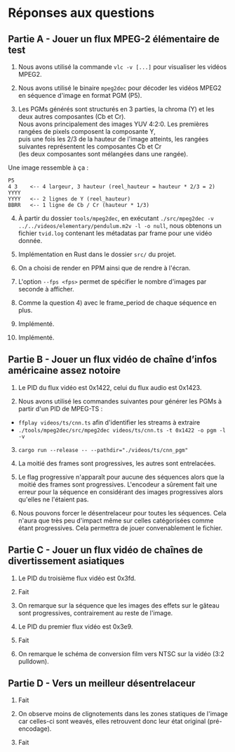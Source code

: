 # Réponses aux questions

## Partie A - Jouer un flux MPEG-2 élémentaire de test

1. Nous avons utilisé la commande `vlc -v [...]` pour visualiser les vidéos MPEG2.

2. Nous avons utilisé le binaire `mpeg2dec` pour décoder les vidéos MPEG2 en séquence d'image en format PGM (P5).

3. Les PGMs générés sont structurés en 3 parties, la chroma (Y) et les deux autres composantes (Cb et Cr). \
   Nous avons principalement des images YUV 4:2:0. Les premières rangées de pixels composent la composante Y, \
   puis une fois les 2/3 de la hauteur de l'image atteints, les rangées suivantes représentent les composantes Cb et Cr \
    (les deux composantes sont mélangées dans une rangée).

Une image ressemble à ça :

```text
P5
4 3    <-- 4 largeur, 3 hauteur (reel_hauteur = hauteur * 2/3 = 2)
YYYY
YYYY   <-- 2 lignes de Y (reel_hauteur)
BBRR   <-- 1 ligne de Cb / Cr (hauteur * 1/3)
```

4. À partir du dossier `tools/mpeg2dec`, en exécutant `./src/mpeg2dec -v ../../videos/elementary/pendulum.m2v -l -o null`, nous obtenons un fichier `tvid.log` contenant les métadatas par frame pour une vidéo donnée.

5. Implémentation en Rust dans le dossier `src/` du projet.

6. On a choisi de render en PPM ainsi que de rendre à l'écran.

7. L'option `--fps <fps>` permet de spécifier le nombre d'images par seconde à afficher.

8. Comme la question 4) avec le frame_period de chaque séquence en plus.

9. Implémenté.

10. Implémenté.

## Partie B - Jouer un flux vidéo de chaîne d’infos américaine assez notoire

1. Le PID du flux vidéo est 0x1422, celui du flux audio est 0x1423.

2. Nous avons utilisé les commandes suivantes pour générer les PGMs à partir d'un PID de MPEG-TS :

- `ffplay videos/ts/cnn.ts` afin d'identifier les streams à extraire
- `./tools/mpeg2dec/src/mpeg2dec videos/ts/cnn.ts -t 0x1422 -o pgm -l -v`

3. `cargo run --release -- --pathdir="./videos/ts/cnn_pgm"`

4. La moitié des frames sont progressives, les autres sont entrelacées.

5. Le flag progressive n'apparaît pour aucune des séquences alors que la moitié des frames sont progressives. L'encodeur a sûrement fait une erreur pour la séquence en considérant des images progressives alors qu'elles ne l'étaient pas.

6. Nous pouvons forcer le désentrelaceur pour toutes les séquences. Cela n'aura que très peu d'impact même sur celles catégorisées comme étant progressives. Cela permettra de jouer convenablement le fichier.

## Partie C - Jouer un flux vidéo de chaînes de divertissement asiatiques

1. Le PID du troisième flux vidéo est 0x3fd.

2. Fait

3. On remarque sur la séquence que les images des effets sur le gâteau sont progressives, contrairement au reste de l'image.

4. Le PID du premier flux vidéo est 0x3e9.

5. Fait

6. On remarque le schéma de conversion film vers NTSC sur la vidéo (3:2 pulldown).

## Partie D - Vers un meilleur désentrelaceur

1. Fait

2. On observe moins de clignotements dans les zones statiques de l'image car celles-ci sont weavés, elles retrouvent donc leur état original (pré-encodage).

3. Fait
